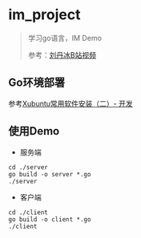 # im_project

> 学习go语言，IM Demo
> 
> 参考：[刘丹冰B站视频](https://www.bilibili.com/video/BV1gf4y1r79E)

## Go环境部署

参考[Xubuntu常用软件安装（二）- 开发](https://www.yuque.com/cnlangyu/blog/dkr3q1)

## 使用Demo

- 服务端

```shell
cd ./server
go build -o server *.go
./server
```

- 客户端

```shell
cd ./client
go build -o client *.go
./client
```